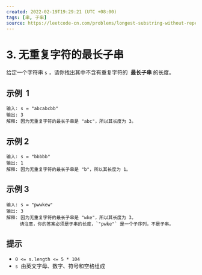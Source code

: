 ```yaml
---
created: 2022-02-19T19:29:21 (UTC +08:00)
tags: [串, 子串]
source: https://leetcode-cn.com/problems/longest-substring-without-repeating-characters/
---
```


# 3. 无重复字符的最长子串

给定一个字符串 `s` ，请你找出其中不含有重复字符的  **最长子串** 的长度。

## 示例  1

    输入: s = "abcabcbb"
    输出: 3
    解释: 因为无重复字符的最长子串是 "abc"，所以其长度为 3。

## 示例 2

    输入: s = "bbbbb"
    输出: 1
    解释: 因为无重复字符的最长子串是 "b"，所以其长度为 1。

## 示例 3

    输入: s = "pwwkew"
    输出: 3
    解释: 因为无重复字符的最长子串是 "wke"，所以其长度为 3。
         请注意，你的答案必须是子串的长度，`"pwke"` 是一个子序列，不是子串。

## 提示

- `0 <= s.length <= 5 * 104`
- `s`  由英文字母、数字、符号和空格组成

